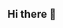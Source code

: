 ## Hi there 👋

<!--
**Kukubird182/Kukubird182** is a ✨ _special_ ✨ repository because its `README.md` (this file) appears on your GitHub profile.

Here are some ideas to get you started:

- 🔭 I’m currently working on ...FIFA 25
- 🌱 I’m currently learning ...Python
- 👯 I’m looking to collaborate on ...badminton
- 🤔 I’m looking for help with ...Python
- 💬 Ask me about ...Iam gay
- 📫 How to reach me: ...Tiktok
- 😄 Pronouns: ...They/Them
- ⚡ Fun fact: ...I love sbd
-->
